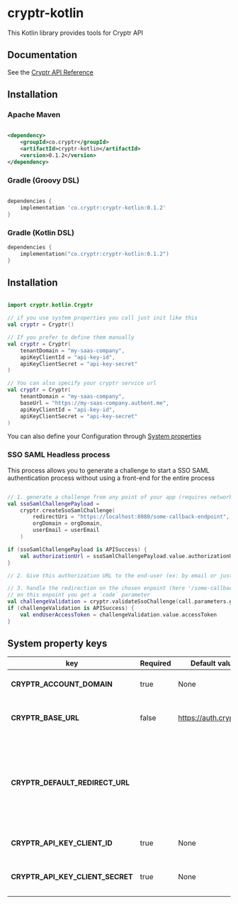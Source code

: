 # cryptr-kotlin

This Kotlin library provides tools for Cryptr API

## Documentation

See the [Cryptr API Reference](https://docs.cryptr.co)

## Installation

### Apache Maven

```xml

<dependency>
    <groupId>co.cryptr</groupId>
    <artifactId>cryptr-kotlin</artifactId>
    <version>0.1.2</version>
</dependency>

```

### Gradle (Groovy DSL)

```groovy

dependencies {
    implementation 'co.cryptr:cryptr-kotlin:0.1.2'
}

```

### Gradle (Kotlin DSL)

```kotlin
dependencies {
    implementation("co.cryptr:cryptr-kotlin:0.1.2")
}
```

## Installation

```kotlin

import cryptr.kotlin.Cryptr

// if you use system properties you call just init like this
val cryptr = Cryptr()

// If you prefer to define them manually
val cryptr = Cryptr(
    tenantDomain = "my-saas-company",
    apiKeyClientId = "api-key-id",
    apiKeyClientSecret = "api-key-secret"
)

// You can also specify your cryptr service url
val cryptr = Cryptr(
    tenantDomain = "my-saas-company",
    baseUrl = "https://my-saas-company.authent.me",
    apiKeyClientId = "api-key-id",
    apiKeyClientSecret = "api-key-secret"
)
```

You can also define your Configuration through [System properties](#system-property-keys)

### SSO SAML Headless process

This process allows you to generate a challenge to start a SSO SAML authentication process without using a front-end for
the
entire process

```kotlin

// 1. generate a challenge from any point of your app (requires network) and retrieve authorization URL
val ssoSamlChallengePayload =
    cryptr.createSsoSamlChallenge(
        redirectUri = "https://localhost:8080/some-callback-endpoint",
        orgDomain = orgDomain,
        userEmail = userEmail
    )

if (ssoSamlChallengePayload is APISuccess) {
    val authorizationUrl = ssoSamlChallengePayload.value.authorizationUrl
}

// 2. Give this authorization URL to the end-user (ex: by email or just by a redirection)

// 3. handle the redirection on the chosen enpoint (here '/some-callback-endpoint)
// on this enpoint you get a `code` parameter
val challengeValidation = cryptr.validateSsoChallenge(call.parameters.get("code"))
if (challengeValidation is APISuccess) {
    val endUserAccessToken = challengeValidation.value.accessToken
}
```

## System property keys

| key                              | Required | Default value          | sample value                      | purpose                                                      |
|----------------------------------|----------|------------------------|-----------------------------------|--------------------------------------------------------------|
| **CRYPTR_ACCOUNT_DOMAIN**        | true     | None                   | `your-tenant-domain`              | Your Account domain                                          |
| **CRYPTR_BASE_URL**              | false    | https://auth.cryptr.eu | `https://company.authent.me`      | Your Cryptr service URL                                      |
| **CRYPTR_DEFAULT_REDIRECT_URL**  |          |                        | `https://localhost:8080/callback` | The URL where to redirect end-user after SSO authent process |
| **CRYPTR_API_KEY_CLIENT_ID**     | true     | None                   | `xxx`                             | Your API Key client ID                                       |
| **CRYPTR_API_KEY_CLIENT_SECRET** | true     | None                   | `xxx`                             | Your API Key client Secret                                   |